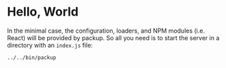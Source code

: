 # Hello, World

In the minimal case, the configuration, loaders, and NPM modules (i.e. React) will be provided by packup. So all you need is to start the server in a directory with an `index.js` file:

    ../../bin/packup
